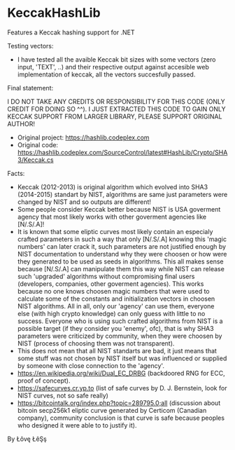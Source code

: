 # KeccakHashLib
Features a Keccak hashing support for .NET

Testing vectors:
- I have tested all the avaible Keccak bit sizes with some vectors (zero input, 'TEXT', ..) and their respective output against accesible web implementation of keccak, all the vectors succesfully passed.

Final statement: 

I DO NOT TAKE ANY CREDITS OR RESPONSIBILITY FOR THIS CODE (ONLY CREDIT FOR DOING SO ^^).
I JUST EXTRACTED THIS CODE TO GAIN ONLY KECCAK SUPPORT FROM LARGER LIBRARY, PLEASE SUPPORT ORIGINAL AUTHOR!

- Original project: https://hashlib.codeplex.com
- Original code: https://hashlib.codeplex.com/SourceControl/latest#HashLib/Crypto/SHA3/Keccak.cs

Facts:
- Keccak (2012-2013) is original algorithm which evolved into SHA3 (2014-2015) standart by NIST, algorithms are same just parameters were changed by NIST and so outputs are different!
- Some people consider Keccak better because NIST is USA goverment agency that most likely works with other goverment agencies like [N/.S/.A]!
- It is known that some eliptic curves most likely contain an especialy crafted parameters in such a way that only [N/.S/.A] knowing this 'magic numbers' can later crack it, such parameters are not justified enough by NIST documentation to understand why they were choosen or how were they generated to be used as seeds in algorithms. This all makes sense because [N/.S/.A] can manipulate them this way while NIST can release such 'upgraded' algorithms without compromising final users (developers, companies, other goverment agencies). This works because no one knows choosen magic numbers that were used to calculate some of the constants and initialization vectors in choosen NIST algorithms. All in all, only our 'agency' can use them, everyone else (with high crypto knowledge) can only guess with little to no success. Everyone who is using such crafted algorithms from NIST is a possible target (if they consider you 'enemy', ofc), that is why SHA3 parameters were criticized by community, when they were choosen by NIST (process of choosing them was not transparent).
- This does not mean that all NIST standarts are bad, it just means that some stuff was not chosen by NIST itself but was influenced or supplied by someone with close connection to the 'agency'.
- https://en.wikipedia.org/wiki/Dual_EC_DRBG (backdoored RNG for ECC, proof of concept).
- https://safecurves.cr.yp.to (list of safe curves by D. J. Bernstein, look for NIST curves, not so safe really)
- https://bitcointalk.org/index.php?topic=289795.0;all (discussion about bitcoin secp256k1 eliptic curve generated by Certicom (Canadian company), community conclusion is that curve is safe because peoples who designed it were able to to justify it).

By Łôvę ŁêŞş
